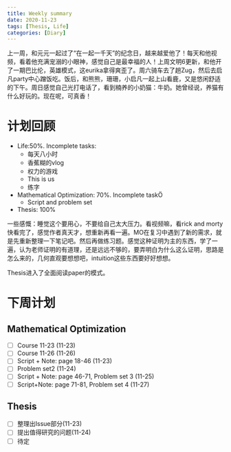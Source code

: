 ```yaml
---
title: Weekly summary
date: 2020-11-23
tags: [Thesis, Life]
categories: [Diary]
---
```


上一周，和元元一起过了“在一起一千天”的纪念日，越来越爱他了！每天和他视频，看着他充满宠溺的小眼神，感觉自己是最幸福的人！上周文明6更新，和他开了一期巴比伦，英雄模式，这eurika拿得爽歪了。周六骑车去了趟Zug，然后去启凡party中心蹭饭吃。饭后，和熊熊，珊珊，小启凡一起上山看鹿，又是悠闲舒适的下午。周日感觉自己光打电话了，看到楠养的小奶猫：牛奶。她曾经说，养猫有什么好玩的。现在呢，可真香！

# 计划回顾

- Life:50%. Incomplete tasks:
  - 每天八小时
  - 香蕉糊的vlog
  - 权力的游戏
  - This is us
  - 练字
- Mathematical Optimization: 70%. Incomplete taskÖ
  - Script and problem set
- Thesis: 100%

一些感慨：睡觉这个要用心，不要给自己太大压力。看视频嘛，看rick and morty快看完了，感觉作者真天才，想重新再看一遍。MO在复习中遇到了新的需求，就是先重新整理一下笔记吧。然后再做练习题。感觉这种证明为主的东西，学了一遍，认为老师证明的有道理，还是远远不够的，要弄明白为什么这么证明，思路是怎么来的，几何直观要想想吧，intuition这些东西要好好想想。

Thesis进入了全面阅读paper的模式。

# 下周计划

## Mathematical Optimization

- [ ] Course 11-23 (11-23)
- [ ] Course 11-26 (11-26)
- [ ] Script + Note: page 18-46 (11-23)
- [ ] Problem set2 (11-24)
- [ ] Script + Note: page 46-71, Problem set 3 (11-25)
- [ ] Script+Note: page 71-81, Problem set 4 (11-27)

## Thesis

- [ ] 整理出Issue部分(11-23)
- [ ] 提出值得研究的问题(11-24)
- [ ] 待定